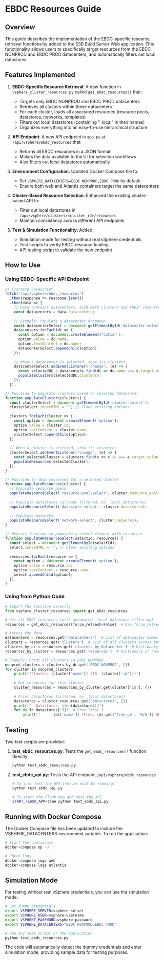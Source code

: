# EBDC Resources Guide

## Overview

This guide describes the implementation of the EBDC-specific resource retrieval functionality added to the SSB Build Server Web application. This functionality allows users to specifically target resources from the EBDC NONPROD and EBDC PROD datacenters, and automatically filters out local datastores.

## Features Implemented

1. **EBDC-Specific Resource Retrieval**: A new function in `vsphere_cluster_resources.py` called `get_ebdc_resources()` that:
   - Targets only EBDC NONPROD and EBDC PROD datacenters
   - Retrieves all clusters within these datacenters
   - For each cluster, loads all associated resources (resource pools, datastores, networks, templates)
   - Filters out local datastores (containing "_local" in their names)
   - Organizes everything into an easy-to-use hierarchical structure

2. **API Endpoint**: A new API endpoint in `app.py` at `/api/vsphere/ebdc_resources` that:
   - Returns all EBDC resources in a JSON format
   - Makes the data available to the UI for selection workflows
   - Also filters out local datastores automatically

3. **Environment Configuration**: Updated Docker Compose file to:
   - Set `VSPHERE_DATACENTERS=EBDC NONPROD,EBDC PROD` by default
   - Ensure both web and Atlantis containers target the same datacenters

4. **Cluster-Based Resource Selection**: Enhanced the existing cluster-based API to:
   - Filter out local datastores in `/api/vsphere/clusters/<cluster_id>/resources`
   - Maintain consistency across different API endpoints

5. **Test & Simulation Functionality**: Added:
   - Simulation mode for testing without real vSphere credentials
   - Test scripts to verify EBDC resource loading
   - API testing script to validate the new endpoint

## How to Use

### Using EBDC-Specific API Endpoint

```javascript
// Frontend JavaScript
fetch('/api/vsphere/ebdc_resources')
  .then(response => response.json())
  .then(data => {
    // Data contains datacenters, each with clusters and their resources
    const datacenters = data.datacenters;
    
    // Example: Populate a datacenter dropdown
    const datacenterSelect = document.getElementById('datacenter-select');
    datacenters.forEach(dc => {
      const option = document.createElement('option');
      option.value = dc.name;
      option.textContent = dc.name;
      datacenterSelect.appendChild(option);
    });
    
    // When a datacenter is selected, show its clusters
    datacenterSelect.addEventListener('change', (e) => {
      const selectedDC = datacenters.find(dc => dc.name === e.target.value);
      populateClusters(selectedDC.clusters);
    });
  });

// Function to populate clusters based on selected datacenter
function populateClusters(clusters) {
  const clusterSelect = document.getElementById('cluster-select');
  clusterSelect.innerHTML = ''; // Clear existing options
  
  clusters.forEach(cluster => {
    const option = document.createElement('option');
    option.value = cluster.id;
    option.textContent = cluster.name;
    clusterSelect.appendChild(option);
  });
  
  // When a cluster is selected, show its resources
  clusterSelect.addEventListener('change', (e) => {
    const selectedCluster = clusters.find(c => c.id === e.target.value);
    populateResources(selectedCluster);
  });
}

// Function to show resources for a selected cluster
function populateResources(cluster) {
  // Populate resource pools
  populateResourceSelect('resource-pool-select', cluster.resource_pools);
  
  // Populate datastores (already filtered, no _local datastores)
  populateResourceSelect('datastore-select', cluster.datastores);
  
  // Populate networks
  populateResourceSelect('network-select', cluster.networks);
}

// Generic function to populate a select element with resources
function populateResourceSelect(selectId, resources) {
  const select = document.getElementById(selectId);
  select.innerHTML = ''; // Clear existing options
  
  resources.forEach(resource => {
    const option = document.createElement('option');
    option.value = resource.id;
    option.textContent = resource.name;
    select.appendChild(option);
  });
}
```

### Using from Python Code

```python
# Import the function directly
from vsphere_cluster_resources import get_ebdc_resources

# Get all EBDC resources (with automated _local datastore filtering)
resources = get_ebdc_resources(force_refresh=False)  # Use force_refresh=True to bypass cache

# Access the data
datacenters = resources.get('datacenters')  # List of datacenter names
clusters = resources.get('clusters')  # List of all clusters across both datacenters
clusters_by_dc = resources.get('clusters_by_datacenter')  # Dictionary of clusters grouped by datacenter
resources_by_cluster = resources.get('resources')  # Dictionary of resources for each cluster

# Example: Print all clusters in EBDC NONPROD
nonprod_clusters = clusters_by_dc.get('EBDC NONPROD', [])
for cluster in nonprod_clusters:
    print(f"Cluster: {cluster['name']} (ID: {cluster['id']})")
    
    # Get resources for this cluster
    cluster_resources = resources_by_cluster.get(cluster['id'], {})
    
    # Print datastores (filtered, no _local datastores)
    datastores = cluster_resources.get('datastores', [])
    print(f"  Datastores: {len(datastores)}")
    for ds in datastores[:3]:  # Show first 3
        print(f"    - {ds['name']} (Free: {ds.get('free_gb', 'N/A')} GB)")
```

## Testing

Two test scripts are provided:

1. **test_ebdc_resources.py**: Tests the `get_ebdc_resources()` function directly
   ```bash
   python test_ebdc_resources.py
   ```

2. **test_ebdc_api.py**: Tests the API endpoint `/api/vsphere/ebdc_resources`
   ```bash
   # To just test the API (server must be running)
   python test_ebdc_api.py
   
   # To start the Flask app and test the API
   START_FLASK_APP=true python test_ebdc_api.py
   ```

## Running with Docker Compose

The Docker Compose file has been updated to include the VSPHERE_DATACENTERS environment variable. To run the application:

```bash
# Start the containers
docker-compose up -d

# Check logs
docker-compose logs web
docker-compose logs atlantis
```

## Simulation Mode

For testing without real vSphere credentials, you can use the simulation mode:

```bash
# Set dummy credentials
export VSPHERE_SERVER=vsphere-server
export VSPHERE_USER=vsphere-username
export VSPHERE_PASSWORD=vsphere-password
export VSPHERE_DATACENTERS="EBDC NONPROD,EBDC PROD"

# Run any test script or the application
python test_ebdc_resources.py
```

The code will automatically detect the dummy credentials and enter simulation mode, providing sample data for testing purposes.
